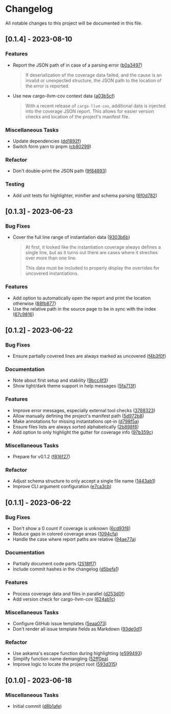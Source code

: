# Changelog

All notable changes to this project will be documented in this file.

## [0.1.4] - 2023-08-10

### Features

- Report the JSON path of in case of a parsing error ([b0a3497](https://github.com/dnaka91/llvm-cov-pretty/commit/b0a3497))
  > If deserialization of the coverage data failed, and the cause is an
  > invalid or unexpected structure, the JSON path to the location of the
  > error is reported.
- Use new cargo-llvm-cov context data ([a03b5cf](https://github.com/dnaka91/llvm-cov-pretty/commit/a03b5cf))
  > With a recent release of `cargo-llvm-cov`, additional data is injected
  > into the coverage JSON report. This allows for easier version checks and
  > location of the project's manifest file.

### Miscellaneous Tasks

- Update dependencies ([dd1892f](https://github.com/dnaka91/llvm-cov-pretty/commit/dd1892f))
- Switch form yarn to pnpm ([cb80299](https://github.com/dnaka91/llvm-cov-pretty/commit/cb80299))

### Refactor

- Don't double-print the JSON path ([9f84893](https://github.com/dnaka91/llvm-cov-pretty/commit/9f84893))

### Testing

- Add unit tests for highlighter, minifier and schema parsing ([6f0d782](https://github.com/dnaka91/llvm-cov-pretty/commit/6f0d782))

## [0.1.3] - 2023-06-23

### Bug Fixes

- Cover the full line range of instantiation data ([9303b6b](https://github.com/dnaka91/llvm-cov-pretty/commit/9303b6b))
  > At first, it looked like the instantiation coverage always defines a
  > single line, but as it turns out there are cases where it streches over
  > more than one line.
  > 
  > This data must be included to properly display the overrides for
  > uncovered instantiations.

### Features

- Add option to automatically open the report and print the location otherwise ([88fb877](https://github.com/dnaka91/llvm-cov-pretty/commit/88fb877))
- Use the relative path in the source page to be in sync with the index ([67c9816](https://github.com/dnaka91/llvm-cov-pretty/commit/67c9816))

## [0.1.2] - 2023-06-22

### Bug Fixes

- Ensure partially covered lines are always marked as uncovered ([f4b3f0f](https://github.com/dnaka91/llvm-cov-pretty/commit/f4b3f0f))

### Documentation

- Note about first setup and stability ([9bcc4f3](https://github.com/dnaka91/llvm-cov-pretty/commit/9bcc4f3))
- Show light/dark theme support in help messages ([5fa713f](https://github.com/dnaka91/llvm-cov-pretty/commit/5fa713f))

### Features

- Improve error messages, especially external tool checks ([3788323](https://github.com/dnaka91/llvm-cov-pretty/commit/3788323))
- Allow manually defining the project's manifest path ([5d972b8](https://github.com/dnaka91/llvm-cov-pretty/commit/5d972b8))
- Make annotations for missing instantations opt-in ([d798f5a](https://github.com/dnaka91/llvm-cov-pretty/commit/d798f5a))
- Ensure files lists are always sorted alphabetically ([2b898f8](https://github.com/dnaka91/llvm-cov-pretty/commit/2b898f8))
- Add option to only highlight the gutter for coverage info ([97b359c](https://github.com/dnaka91/llvm-cov-pretty/commit/97b359c))

### Miscellaneous Tasks

- Prepare for v0.1.2 ([f816f27](https://github.com/dnaka91/llvm-cov-pretty/commit/f816f27))

### Refactor

- Adjust schema structure to only accept a single file name ([1443ab1](https://github.com/dnaka91/llvm-cov-pretty/commit/1443ab1))
- Improve CLI argument configuration ([e7ca3cb](https://github.com/dnaka91/llvm-cov-pretty/commit/e7ca3cb))

## [0.1.1] - 2023-06-22

### Bug Fixes

- Don't show a 0 count if coverage is unknown ([6cd93f8](https://github.com/dnaka91/llvm-cov-pretty/commit/6cd93f8))
- Reduce gaps in colored coverage areas ([1094cfa](https://github.com/dnaka91/llvm-cov-pretty/commit/1094cfa))
- Handle the case where report paths are relative ([94ae77a](https://github.com/dnaka91/llvm-cov-pretty/commit/94ae77a))

### Documentation

- Partially document code parts ([2518ff7](https://github.com/dnaka91/llvm-cov-pretty/commit/2518ff7))
- Include commit hashes in the changelog ([d5befa1](https://github.com/dnaka91/llvm-cov-pretty/commit/d5befa1))

### Features

- Process coverage data and files in parallel ([d253d0f](https://github.com/dnaka91/llvm-cov-pretty/commit/d253d0f))
- Add version check for cargo-llvm-cov ([624ab1c](https://github.com/dnaka91/llvm-cov-pretty/commit/624ab1c))

### Miscellaneous Tasks

- Configure GitHub issue templates ([5eaa073](https://github.com/dnaka91/llvm-cov-pretty/commit/5eaa073))
- Don't render all issue template fields as Markdown ([93de0d1](https://github.com/dnaka91/llvm-cov-pretty/commit/93de0d1))

### Refactor

- Use askama's escape function during highlighting ([e599493](https://github.com/dnaka91/llvm-cov-pretty/commit/e599493))
- Simplify function name demangling ([52ff0ea](https://github.com/dnaka91/llvm-cov-pretty/commit/52ff0ea))
- Improve logic to locate the project root ([593d315](https://github.com/dnaka91/llvm-cov-pretty/commit/593d315))

## [0.1.0] - 2023-06-18

### Miscellaneous Tasks

- Initial commit ([d8b1afe](https://github.com/dnaka91/llvm-cov-pretty/commit/d8b1afe))

<!-- generated by git-cliff -->
